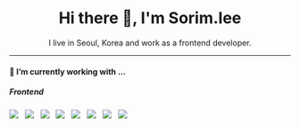 <h1 align='center'> Hi there 👋, I'm Sorim.lee </h1>

<p align='center'>
  I live in Seoul, Korea and work as a frontend developer.
</p>

<hr>

<h4> 🔭 I’m currently working with ...</h4>

<h5> Frontend</h5>
<p>
  <img src="https://img.shields.io/badge/Next.js-000000?style=for-the-badge&logo=nextdotjs&logoColor=white" />&nbsp;&nbsp;
  <img src="https://img.shields.io/badge/TypeScript-007ACC?style=for-the-badge&logo=typescript&logoColor=white" />&nbsp;&nbsp;
  <img src="https://img.shields.io/badge/MySQL-4479A1?style=for-the-badge&logo=mysql&logoColor=white" />&nbsp;&nbsp;
  <img src="https://img.shields.io/badge/Electron-47848F?style=for-the-badge&logo=electron&logoColor=white" />&nbsp;&nbsp;
  <img src="https://img.shields.io/badge/React_Native-61DAFB?style=for-the-badge&logo=react&logoColor=white" />&nbsp;&nbsp;
  <img src="https://img.shields.io/badge/Figma-F24E1E?style=for-the-badge&logo=figma&logoColor=white" />&nbsp;&nbsp;
  <img src="https://img.shields.io/badge/styled--components-db7093?style=for-the-badge&logo=styled-components&logoColor=white" />&nbsp;&nbsp;
  <img src="https://img.shields.io/badge/Planning-%23ffcc00?style=for-the-badge&logo=todoist&logoColor=black" />
</p>
